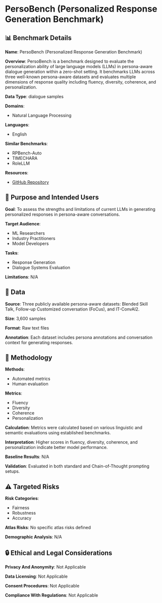 # PersoBench (Personalized Response Generation Benchmark)

## 📊 Benchmark Details

**Name**: PersoBench (Personalized Response Generation Benchmark)

**Overview**: PersoBench is a benchmark designed to evaluate the personalization ability of large language models (LLMs) in persona-aware dialogue generation within a zero-shot setting. It benchmarks LLMs across three well-known persona-aware datasets and evaluates multiple dimensions of response quality including fluency, diversity, coherence, and personalization.

**Data Type**: dialogue samples

**Domains**:
- Natural Language Processing

**Languages**:
- English

**Similar Benchmarks**:
- RPBench-Auto
- TIMECHARA
- RoleLLM

**Resources**:
- [GitHub Repository](https://github.com/salehafzoon/PersoBench)

## 🎯 Purpose and Intended Users

**Goal**: To assess the strengths and limitations of current LLMs in generating personalized responses in persona-aware conversations.

**Target Audience**:
- ML Researchers
- Industry Practitioners
- Model Developers

**Tasks**:
- Response Generation
- Dialogue Systems Evaluation

**Limitations**: N/A

## 💾 Data

**Source**: Three publicly available persona-aware datasets: Blended Skill Talk, Follow-up Customized conversation (FoCus), and IT-ConvAI2.

**Size**: 3,600 samples

**Format**: Raw text files

**Annotation**: Each dataset includes persona annotations and conversation context for generating responses.

## 🔬 Methodology

**Methods**:
- Automated metrics
- Human evaluation

**Metrics**:
- Fluency
- Diversity
- Coherence
- Personalization

**Calculation**: Metrics were calculated based on various linguistic and semantic evaluations using established benchmarks.

**Interpretation**: Higher scores in fluency, diversity, coherence, and personalization indicate better model performance.

**Baseline Results**: N/A

**Validation**: Evaluated in both standard and Chain-of-Thought prompting setups.

## ⚠️ Targeted Risks

**Risk Categories**:
- Fairness
- Robustness
- Accuracy

**Atlas Risks**:
No specific atlas risks defined

**Demographic Analysis**: N/A

## 🔒 Ethical and Legal Considerations

**Privacy And Anonymity**: Not Applicable

**Data Licensing**: Not Applicable

**Consent Procedures**: Not Applicable

**Compliance With Regulations**: Not Applicable
